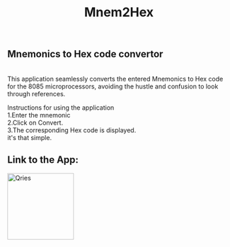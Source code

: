
<h1 align='center'>Mnem2Hex</h1> <br>
<h2 >Mnemonics to Hex code convertor</h1> <br>
This application seamlessly converts the entered Mnemonics to Hex code for the 8085 microprocessors, avoiding the hustle and confusion to look through references.<br>

Instructions for using the application<br>
1.Enter the mnemonic<br>
2.Click on Convert.<br>
3.The corresponding Hex code is displayed.<br>
it's that simple.<br>


**Link to the App:**
-----------------------------------------------------------------
</a>

<a href="https://play.google.com/store/apps/details?id=com.zndvelopers.Mnem2Hexsahq">
         <img alt="Qries" src="https://i.ibb.co/zZbyQmR/en-badge-web-generic.png"
         width=150" >
      </a>
